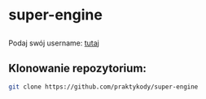 # super-engine

## 
Podaj swój username: [tutaj](https://github.com/praktykody/super-engine/issues/1)


## Klonowanie repozytorium: 
```bash
git clone https://github.com/praktykody/super-engine
```
